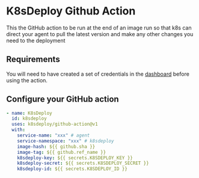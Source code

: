 # K8sDeploy Github Action

This the GitHub action to be run at the end of an image run so that k8s can direct your agent to pull the latest version
and make any other changes you need to the deployment

## Requirements
You will need to have created a set of credentials in the [dashboard](https://k8sdeploy.dev/dashboard) before using the action.

## Configure your GitHub action
```yaml
- name: K8sDeploy
  id: k8sdeploy
  uses: k8sdeploy/github-action@v1
  with:
    service-name: "xxx" # agent
    service-namespace: "xxx" # k8sdeploy
    image-hash: ${{ github.sha }}
    image-tag: ${{ github.ref_name }}
    k8sdeploy-key: ${{ secrets.K8SDEPLOY_KEY }}
    k8sdeploy-secret: ${{ secrets.K8SDEPLOY_SECRET }}
    k8sdeploy-id: ${{ secrets.K8SDEPLOY_ID }}
```

